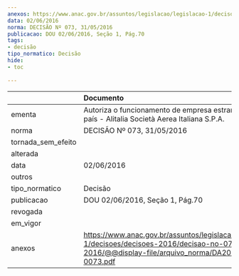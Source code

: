 ```yaml
---
anexos: https://www.anac.gov.br/assuntos/legislacao/legislacao-1/decisoes/decisoes-2016/decisao-no-073-31-05-2016/@@display-file/arquivo_norma/DA2016-0073.pdf
data: 02/06/2016
norma: DECISÃO Nº 073, 31/05/2016
publicacao: DOU 02/06/2016, Seção 1, Pág.70
tags:
- decisão
tipo_normatico: Decisão
hide: 
- toc 
 
---
```


|                    | Documento                                                                                                                                              |
|:-------------------|:-------------------------------------------------------------------------------------------------------------------------------------------------------|
| ementa             | Autoriza o funcionamento de empresa estrangeira no país - Alitalia Società Aerea Italiana S.P.A.                                                       |
| norma              | DECISÃO Nº 073, 31/05/2016                                                                                                                             |
| tornada_sem_efeito |                                                                                                                                                        |
| alterada           |                                                                                                                                                        |
| data               | 02/06/2016                                                                                                                                             |
| outros             |                                                                                                                                                        |
| tipo_normatico     | Decisão                                                                                                                                                |
| publicacao         | DOU 02/06/2016, Seção 1, Pág.70                                                                                                                        |
| revogada           |                                                                                                                                                        |
| em_vigor           |                                                                                                                                                        |
| anexos             | https://www.anac.gov.br/assuntos/legislacao/legislacao-1/decisoes/decisoes-2016/decisao-no-073-31-05-2016/@@display-file/arquivo_norma/DA2016-0073.pdf |